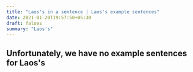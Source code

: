```yaml
---
title: "Laos's in a sentence | Laos's example sentences"
date: 2021-01-20T19:57:50+05:30
draft: falses
summary: "Laos's"
---
```

## Unfortunately, we have no example sentences for Laos's                 
